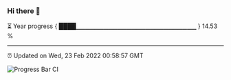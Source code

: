 ### Hi there 👋

⏳ Year progress { ████▁▁▁▁▁▁▁▁▁▁▁▁▁▁▁▁▁▁▁▁▁▁▁▁▁▁ } 14.53 %

---

⏰ Updated on Wed, 23 Feb 2022 00:58:57 GMT

![Progress Bar CI](https://github.com/liununu/liununu/workflows/Progress%20Bar%20CI/badge.svg)
